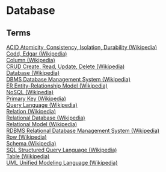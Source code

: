 # Database

## Terms

[ACID Atomicity, Consistency, Isolation, Durability (Wikipedia)](https://en.wikipedia.org/wiki/ACID)<br>
[Codd, Edgar (Wikipedia)](https://en.wikipedia.org/wiki/Edgar_F._Codd)<br>
[Column (Wikipedia)](https://en.wikipedia.org/wiki/Column_(database))<br>
[CRUD Create, Read, Update, Delete (Wikipedia)](https://en.wikipedia.org/wiki/Create,_read,_update_and_delete)<br>
[Database (Wikipedia)](https://en.wikipedia.org/wiki/Database)<br>
[DBMS Database Management System (Wikipedia)](https://en.wikipedia.org/wiki/Database#Database_management_system)<br>
[ER Entity-Relationship Model (Wikipedia)](https://en.wikipedia.org/wiki/Entity–relationship_model)<br>
[NoSQL (Wikipedia)](https://en.wikipedia.org/wiki/NoSQL)<br>
[Primary Key (Wikipedia)](https://en.wikipedia.org/wiki/Primary_key)<br>
[Query Language (Wikipedia)](https://en.wikipedia.org/wiki/Query_language)<br>
[Relation (Wikipedia)](https://en.wikipedia.org/wiki/Relation_(database))<br>
[Relational Database (Wikipedia)](https://en.wikipedia.org/wiki/Relational_database#RDBMS)<br>
[Relational Model (Wikipedia)](https://en.wikipedia.org/wiki/Relational_model)<br>
[RDBMS Relational Database Management System (Wikipedia)](https://en.wikipedia.org/wiki/Relational_database#RDBMS)<br>
[Row (Wikipedia)](https://en.wikipedia.org/wiki/Row_(database))<br>
[Schema (Wikipedia)](https://en.wikipedia.org/wiki/Database_schema)<br>
[SQL Structured Query Language (Wikipedia)](https://en.wikipedia.org/wiki/SQL)<br>
[Table (Wikipedia)](https://en.wikipedia.org/wiki/Table_(database))<br>
[UML Unified Modeling Language (Wikipedia)](https://en.wikipedia.org/wiki/Unified_Modeling_Language)<br>